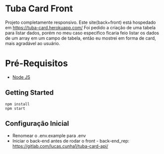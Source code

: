 # Tuba Card Front

Projeto completamente responsivo. Este site(back+front) está hospedado em https://tuba-card.herokuapp.com/ 
    Foi pedido a criação de uma tabela para listar dados, porém no meu caso especifico ficaria feio listar os dados 
    de um array em um campo de tabela, então eu mostrei em forma de card, mais agradável ao usuário.
# Pré-Requisitos

 - [Node JS](https://nodejs.org/en/)

## Getting Started
    npm install   
    npm start

## Configuração Inicial
- Renomear o .env.example para .env
- Iniciar o back-end antes de rodar o front - back-end_rep: https://gitlab.com/lucas.cunha1/tuba-card-api/